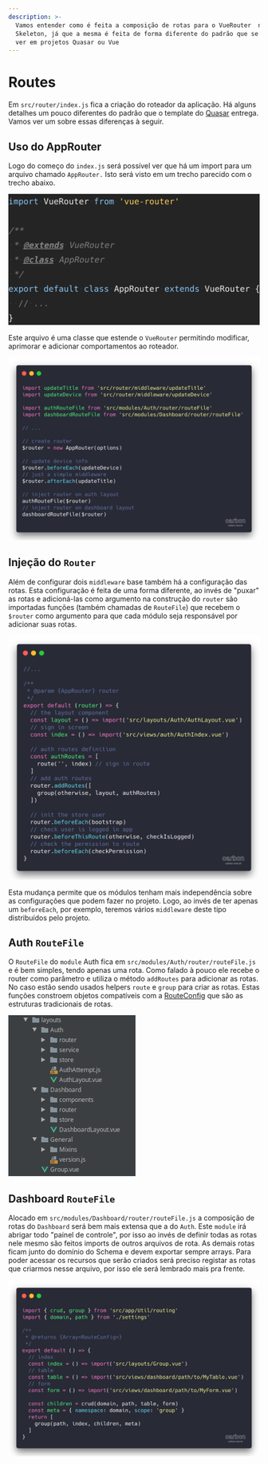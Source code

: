 ```yaml
---
description: >-
  Vamos entender como é feita a composição de rotas para o VueRouter  no
  Skeleton, já que a mesma é feita de forma diferente do padrão que se costuma
  ver em projetos Quasar ou Vue
---
```


# Routes

Em `src/router/index.js` fica a criação do roteador da aplicação. Há alguns detalhes um pouco diferentes do padrão que o template do [Quasar](https://quasar.dev) entrega. Vamos ver um sobre essas diferenças à seguir.

## Uso do AppRouter

Logo do começo do `index.js` será possível ver que há um import para um arquivo chamado `AppRouter.` Isto será visto em um trecho parecido com o trecho abaixo.

![](../.gitbook/assets/image%20%2810%29.png)

Este arquivo é uma classe que estende o `VueRouter` permitindo modificar, aprimorar e adicionar comportamentos ao roteador.

![](../.gitbook/assets/image%20%284%29.png)

## Injeção do `Router`

Além de configurar dois `middleware` base também há a configuração das rotas. Esta configuração é feita de uma forma diferente, ao invés de "puxar" as rotas e adicioná-las como argumento na construção do `router` são importadas funções \(também chamadas de `RouteFile`\) que recebem o `$router` como argumento para que cada módulo seja responsável por adicionar suas rotas.

![](../.gitbook/assets/image%20%285%29.png)

Esta mudança permite que os módulos tenham mais independência sobre as configurações que podem fazer no projeto. Logo, ao invés de ter apenas um `beforeEach`, por exemplo, teremos vários `middleware` deste tipo distribuídos pelo projeto.

## Auth `RouteFile`

O `RouteFile` do `module` Auth fica em `src/modules/Auth/router/routeFile.js` e é bem simples, tendo apenas uma rota. Como falado à pouco ele recebe o router como parâmetro e utiliza o método `addRoutes` para adicionar as rotas. No caso estão sendo usados helpers `route` e `group` para criar as rotas. Estas funções constroem objetos compatíveis com a [RouteConfig](https://router.vuejs.org/api/#routes) que são as estruturas tradicionais de rotas.

![](../.gitbook/assets/image%20%286%29.png)

## Dashboard `RouteFile`

Alocado em `src/modules/Dashboard/router/routeFile.js` a composição de rotas do `Dashboard` será bem mais extensa que a do `Auth`. Este `module` irá abrigar todo "painel de controle", por isso ao invés de definir todas as rotas nele mesmo são feitos imports de outros arquivos de rota. As demais rotas ficam junto do domínio do Schema e devem exportar sempre arrays. Para poder acessar os recursos que serão criados será preciso registar as rotas que criarmos nesse arquivo, por isso ele será lembrado mais pra frente.

![](../.gitbook/assets/image%20%2818%29.png)



